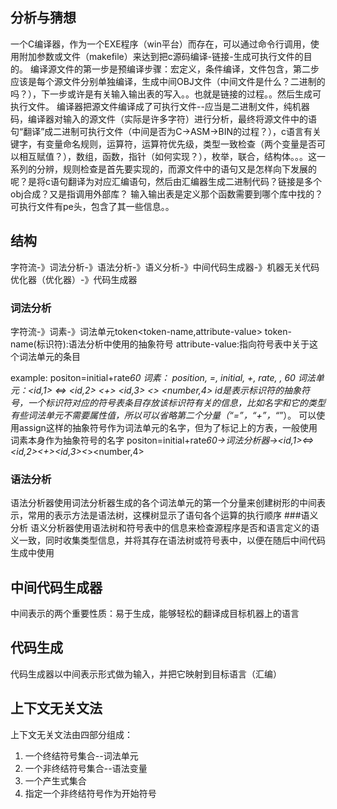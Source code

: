 ## 分析与猜想
一个C编译器，作为一个EXE程序（win平台）而存在，可以通过命令行调用，使用附加参数或文件（makefile）来达到把c源码编译-链接-生成可执行文件的目的。
编译源文件的第一步是预编译步骤：宏定义，条件编译，文件包含，第二步应该是每个源文件分别单独编译，生成中间OBJ文件（中间文件是什么？二进制的吗？），下一步或许是有关输入输出表的写入。。也就是链接的过程。。然后生成可执行文件。
编译器把源文件编译成了可执行文件--应当是二进制文件，纯机器码，编译器对输入的源文件（实际是许多字符）进行分析，最终将源文件中的语句“翻译”成二进制可执行文件（中间是否为C->ASM->BIN的过程？），c语言有关键字，有变量命名规则，运算符，运算符优先级，类型一致检查（两个变量是否可以相互赋值？），数组，函数，指针（如何实现？），枚举，联合，结构体。。。这一系列的分辨，规则检查是首先要实现的，而源文件中的语句又是怎样向下发展的呢？是将c语句翻译为对应汇编语句，然后由汇编器生成二进制代码？链接是多个obj合成？又是指调用外部库？
输入输出表是定义那个函数需要到哪个库中找的？可执行文件有pe头，包含了其一些信息。。
## 结构
字符流-》词法分析-》语法分析-》语义分析-》中间代码生成器-》机器无关代码优化器（优化器）-》代码生成器
### 词法分析
字符流-》词素-》词法单元token<token-name,attribute-value>
token-name(标识符):语法分析中使用的抽象符号
attribute-value:指向符号表中关于这个词法单元的条目

example: positon=initial+rate*60
词素：    position,  =,  initial,  +,  rate,  *,  60
词法单元：<id,1>     <=>  <id,2>   <+> <id,3> <*> <number,4>
id是表示标识符的抽象符号，一个标识符对应的符号表条目存放该标识符有关的信息，比如名字和它的类型
有些词法单元不需要属性值，所以可以省略第二个分量（“=”，“+”，“*”）。
可以使用assign这样的抽象符号作为词法单元的名字，但为了标记上的方表，一般使用词素本身作为抽象符号的名字
positon=initial+rate*60->词法分析器-><id,1><=><id,2><+><id,3><*><number,4>
### 语法分析
语法分析器使用词法分析器生成的各个词法单元的第一个分量来创建树形的中间表示，常用的表示方法是语法树，这棵树显示了语句各个运算的执行顺序
###语义分析
语义分析器使用语法树和符号表中的信息来检查源程序是否和语言定义的语义一致，同时收集类型信息，并将其存在语法树或符号表中，以便在随后中间代码生成中使用
## 中间代码生成器
中间表示的两个重要性质：易于生成，能够轻松的翻译成目标机器上的语言
## 代码生成
代码生成器以中间表示形式做为输入，并把它映射到目标语言（汇编）
## 上下文无关文法
上下文无关文法由四部分组成：
1. 一个终结符号集合--词法单元
2. 一个非终结符号集合--语法变量
3. 一个产生式集合
4. 指定一个非终结符号作为开始符号